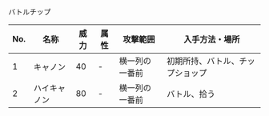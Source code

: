 バトルチップ

|No.| 名称     |威力|属性|攻撃範囲| 入手方法・場所          |
|---|--------|---|---|---|------------------|
|1| キャノン   |40|-|横一列の一番前| 初期所持、バトル、チップショップ |
|2| ハイキャノン |80|-|横一列の一番前| バトル、拾う           |
